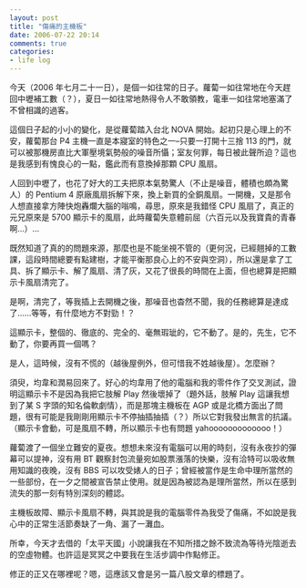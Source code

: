 ```yaml
---
layout: post
title: "傷痛的主機板"
date: 2006-07-22 20:14
comments: true
categories: 
- life log
---
```

今天（2006 年七月二十一日），是個一如往常的日子。蘿蔔一如往常地在今天趕回中壢補工數（？），夏日一如往常地熱得令人不敢領教，電車一如往常地塞滿了不曾相識的過客。

這個日子起的小小的變化，是從蘿蔔踏入台北 NOVA 開始。起初只是心理上的不安，蘿蔔那台 P4 主機一直是本寢室的特色之一–只要一打開十三捨 113 的門，就可以被那機房直比大軍壓境氣勢般的噪音所懾；室友何罪，每日被此聲所迫？這也是我感到有愧良心的一點，鑑此而有意換掉那顆 CPU 風扇。

人回到中壢了，也花了好大的工夫把原本氣勢驚人（不止是噪音，體積也頗為驚人）的 Pentium 4 原廠風扇拆解下來，換上新買的全銅風扇。一開機，又是那令人想直接拿方陣快炮轟爛大腦的嗡鳴，尋思，原來是我錯怪 CPU 風扇了，真正的元兄原來是 5700 顯示卡的風扇，此時蘿蔔失意體前屈（六百元以及我寶貴的青春啊…）…

既然知道了真的的問題來源，那麼也是不能坐視不管的（更何況，已經翹掉的工數課，這段時間總要有點建樹，才能平衡那良心上的不安與空洞），所以還是拿了工具、拆了顯示卡、解了風扇、清了灰，又花了很長的時間在上面，但也總算是把顯示卡風扇清完了。

是啊，清完了，等我插上去開機之後，那噪音也杳然不聞，我的任務總算是達成了……等等，有什麼地方不對勁！？

這顯示卡，整個的、徹底的、完全的、毫無瑕玼的，它不動了。是的，先生，它不動了，你要再買一個嗎？

是人，這時候，沒有不慌的（越後屋例外，但可惜我不姓越後屋）。怎麼辦？

須臾，均韋和潤易回來了。好心的均韋用了他的電腦和我的零件作了交叉測試，證明這顯示卡不是因為我把它肢解 Play 然後壞掉了（題外話，肢解 Play 這讓我想到了某 S 字頭的知名倫軟劇情），而是那塊主機板在 AGP 或是北橋方面出了問題，很有可能是我剛剛用顯示卡不停抽插抽插（？）所以它對我發出無言的抗議。（顯示卡會動，可是風扇不轉，所以顯示卡也有問題 yahooooooooooooo！）

蘿蔔渡了一個坐立難安的夏夜。想想未來沒有電腦可以用的時刻，沒有永夜抄的彈幕可以提神，沒有用 BT 觀察封包流量宛如股票漲落的快樂，沒有洽特可以吸收無用知識的夜晚，沒有 BBS 可以攻受婊人的日子；曾經被當作是生命中理所當然的一些部份，在一夕之間被宣告禁止使用。就是因為被認為是理所當然，所以在感到流失的那一刻有特別深刻的體認。

主機板故障、顯示卡風扇不轉，與其說是我的電腦零件為我受了傷痛，不如說是我心中的正常生活節奏缺了一角、漏了一灘血。

所幸，今天才去借的「太平天國」小說讓我在不知所措之餘不致流為等待光陰逝去的空虛物體。也許這是冥冥之中要我在生活步調中作點修正。

修正的正又在哪裡呢？嗯，這應該又會是另一篇八股文章的標題了。
